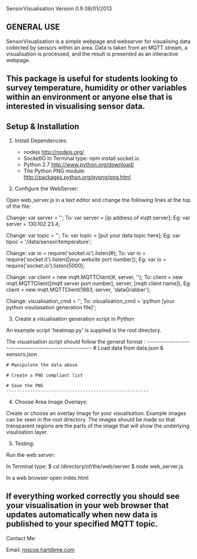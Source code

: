 SensorVisualisation Version 0.9 08/01/2013

GENERAL USE
------------
SensorVisualisation is a simple webpage and webserver for visualising data collected by sensors within an area. Data is taken from an MQTT stream, a visualisation is processed, 
and the result is presented as an interactive webpage.

This package is useful for students looking to survey temperature, humidity or other variables 
within an environment or anyone else that is interested in visualising sensor data.
----------------------------------------------------------------------------------------------

Setup & Installation
---------------------

1. Install Dependencies:
	- nodejs
	http://nodejs.org/
	- SocketIO
	In Terminal type: npm install socket.io
	- Python 2.7
	http://www.python.org/download/
	- The Python PNG module: 
	http://packages.python.org/pypng/png.html

2. Configure the WebServer:

Open web_server.js in a text editor and change the following lines at the top of the file:

Change: var server = '';
    To: var server = [ip address of mqtt server];
    Eg: var server = 130.102.23.4;

Change: var topic = '';
    To: var topic = [put your data topic here];
    Eg: var tipoc = '/data/sensor/temperature';

Change: var io = require('socket.io').listen(#);
    To: var io = require('socket.it').listen([your website port number]);
    Eg: var io = require('socket.io').listen(5000);

Change: var client = new mqtt.MQTTClient(#, server, '');
    To: client = new mqtt.MQTTClient([mqtt server port number], server, [mqtt client name]);
    Eg: client = new mqtt.MQTTClient(1883, server, 'dataGrabber');

Change: visualisation_cmd = '';
    To: visualisation_cmd = 'python [your python visuliasation generation file]';

3. Create a visualisation generation script in Python

An example script 'heatmap.py' is supplied is the root directory.

The visualisation script should follow the general format :
	------------------------------------------------------
	# Load data from data.json & sensors.json

	# Manipulate the data above 

	# Create a PNG compliant list

	# Save the PNG
	------------------------------------------------------

4. Choose Area Image Overlays:

Create or choose an overlay image for your visualisation.
Example images can be seen in the root directory.
The images should be made so that transparent regions are the parts of the image that will 
show the underlying visulisation layer.

5. Testing:

Run the web server:

In Terminal type:
$ cd /directory/of/the/web/server
$ node web_server.js

In a web browser open index.html

If everything worked correctly you should see your visualisation in your web browser that 
updates automatically when new data is published to your specified MQTT topic.
----------------------------------------------------------------------------------------------

Contact Me:

Email: roscoe.hart@me.com
